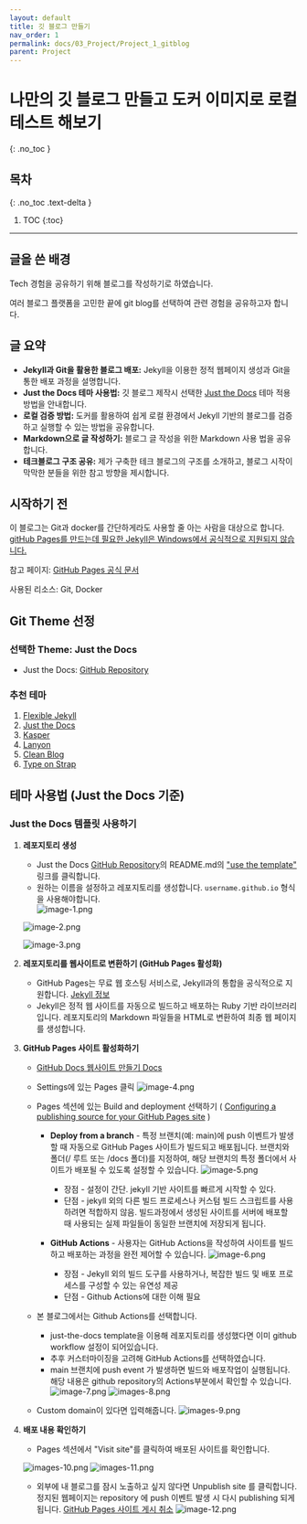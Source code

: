 ```yaml
---
layout: default
title: 깃 블로그 만들기
nav_order: 1
permalink: docs/03_Project/Project_1_gitblog
parent: Project
---
```


# 나만의 깃 블로그 만들고 도커 이미지로 로컬 테스트 해보기
{: .no_toc }

## 목차
{: .no_toc .text-delta }

1. TOC
{:toc}

---

## 글을 쓴 배경

Tech 경험을 공유하기 위해 블로그를 작성하기로 하였습니다.

여러 블로그 플랫폼을 고민한 끝에 git blog를 선택하여 관련 경험을 공유하고자 합니다.

## 글 요약

- **Jekyll과 Git을 활용한 블로그 배포:** Jekyll을 이용한 정적 웹페이지 생성과 Git을 통한 배포 과정을 설명합니다.
- **Just the Docs 테마 사용법:** 깃 블로그 제작시 선택한 [Just the Docs](https://github.com/just-the-docs/just-the-docs.git) 테마 적용 방법을 안내합니다.
- **로컬 검증 방법:** 도커를 활용하여 쉽게 로컬 환경에서 Jekyll 기반의 블로그를 검증하고 실행할 수 있는 방법을 공유합니다.
- **Markdown으로 글 작성하기:** 블로그 글 작성을 위한 Markdown 사용 법을 공유합니다.
- **테크블로그 구조 공유:** 제가 구축한 테크 블로그의 구조를 소개하고, 블로그 시작이 막막한 분들을 위한 참고 방향을 제시합니다.

## 시작하기 전

이 블로그는 Git과 docker를 간단하게라도 사용할 줄 아는 사람을 대상으로 합니다.
[gitHub Pages를 만드는데 필요한 Jekyll은 Windows에서 공식적으로 지원되지 않습니다.](https://jekyllrb-ko.github.io/docs/installation/windows/)

참고 페이지: [GitHub Pages 공식 문서](https://docs.github.com/ko/pages/quickstart)

사용된 리소스: Git, Docker

## Git Theme 선정

### 선택한 Theme: Just the Docs
- Just the Docs: [GitHub Repository](https://github.com/just-the-docs/just-the-docs.git)

### 추천 테마
1. [Flexible Jekyll](https://github.com/artemsheludko/flexible-jekyll.git)
2. [Just the Docs](https://github.com/just-the-docs/just-the-docs.git)
3. [Kasper](https://github.com/rosario/kasper.git)
4. [Lanyon](https://github.com/poole/lanyon.git)
5. [Clean Blog](https://github.com/StartBootstrap/startbootstrap-clean-blog-jekyll.git)
6. [Type on Strap](https://github.com/sylhare/Type-on-Strap.git)

## 테마 사용법 (Just the Docs 기준)

### Just the Docs 템플릿 사용하기

1. **레포지토리 생성**
    - Just the Docs [GitHub Repository](https://github.com/just-the-docs/just-the-docs.git)의 README.md의 ["use the template"](https://github.com/new?template_name=just-the-docs-template&template_owner=just-the-docs) 링크를 클릭합니다.
    - 원하는 이름을 설정하고 레포지토리를 생성합니다. `username.github.io` 형식을 사용해야합니다.     
    ![image-1.png](image-1.png)

    ![image-2.png](image-2.png)

    ![image-3.png](image-3.png)

2. **레포지토리를 웹사이트로 변환하기 (GitHub Pages 활성화)**
    - GitHub Pages는 무료 웹 호스팅 서비스로, Jekyll과의 통합을 공식적으로 지원합니다. [Jekyll 정보](https://docs.github.com/ko/pages/setting-up-a-github-pages-site-with-jekyll/about-github-pages-and-jekyll#about-jekyll)
    - Jekyll은 정적 웹 사이트를 자동으로 빌드하고 배포하는 Ruby 기반 라이브러리입니다. 레포지토리의 Markdown 파일들을 HTML로 변환하여 최종 웹 페이지를 생성합니다.

3. **GitHub Pages 사이트 활성화하기**
   - [GitHub Docs 웹사이트 만들기 Docs](https://docs.github.com/ko/pages/quickstart#creating-your-website)
   
   - Settings에 있는 Pages 클릭
     ![image-4.png](image-4.png)
   
   - Pages 섹션에 있는 Build and deployment 선택하기 ( [Configuring a publishing source for your GitHub Pages site](https://docs.github.com/en/pages/getting-started-with-github-pages/configuring-a-publishing-source-for-your-github-pages-site) )
     * **Deploy from a branch** - 특정 브랜치(예: main)에 push 이벤트가 발생할 때 자동으로 GitHub Pages 사이트가 빌드되고 배포됩니다.
        브랜치와 폴더(/ 루트 또는 /docs 폴더)를 지정하여, 해당 브랜치의 특정 폴더에서 사이트가 배포될 수 있도록 설정할 수 있습니다.
        ![image-5.png](image-5.png)
        
        * 장점 - 설정이 간단. jekyll 기반 사이트를 빠르게 시작할 수 있다.
        * 단점 - jekyll 외의 다른 빌드 프로세스나 커스텀 빌드 스크립트를 사용하려면 적합하지 않음. 빌드과정에서 생성된 사이트를 서버에 배포할 때 사용되는 실제 파일들이 동일한 브랜치에 저장되게 됩니다.

     * **GitHub Actions** - 사용자는 GitHub Actions을 작성하여 사이트를 빌드하고 배포하는 과정을 완전 제어할 수 있습니다.
        ![image-6.png](image-6.png)

        * 장점 - Jekyll 외의 빌드 도구를 사용하거나, 복잡한 빌드 및 배포 프로세스를 구성할 수 있는 유연성 제공
        * 단점 - Github Actions에 대한 이해 필요

   - 본 블로그에서는 Github Actions를 선택합니다.
     * just-the-docs template을 이용해 레포지토리를 생성했다면 이미 github workflow 설정이 되어있습니다.
     * 추후 커스터마이징을 고려해 GitHub Actions를 선택하였습니다.
     * main 브랜치에 push event 가 발생하면 빌드와 배포작업이 실행됩니다. 해당 내용은 github repository의 Actions부분에서 확인할 수 있습니다.
      ![image-7.png](image-7.png)
      ![images-8.png](images-8.png)
   
   - Custom domain이 있다면 입력해줍니다.
      ![images-9.png](images-9.png)

4. **배포 내용 확인하기**
    - Pages 섹션에서 "Visit site"를 클릭하여 배포된 사이트를 확인합니다. 

    ![images-10.png](images-10.png)
    ![images-11.png](images-11.png)
   
   - 외부에 내 블로그를 잠시 노출하고 싶지 않다면 Unpublish site 를 클릭합니다. 정지된 웹페이지는 repository 에 push 이벤트 발생 시 다시 publishing 되게 됩니다.
   [GitHub Pages 사이트 게시 취소](https://docs.github.com/ko/pages/getting-started-with-github-pages/unpublishing-a-github-pages-site)
    ![image-12.png](image-12.png)


